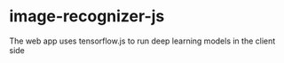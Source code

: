 # image-recognizer-js
The web app uses tensorflow.js to run deep learning models in the client side
